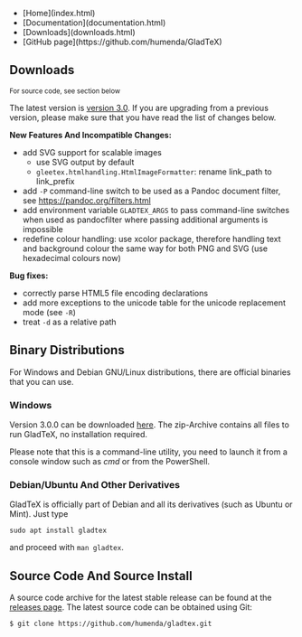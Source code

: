 <nav><ul><li class="active">[Home](index.html)</li>
  <li>[Documentation](documentation.html)</li>
  <li>[Downloads](downloads.html)</li>
  <li>[GitHub page](https://github.com/humenda/GladTeX)</li>
</ul></nav>

Downloads
---------

<small>For source code, see section below</small>

The latest version is [version 3.0](https://github.com/humenda/GladTeX/tree/v3.0).
If you are upgrading from a previous version, please make sure that you have
read the list of changes below.

**New Features And Incompatible Changes:**

-   add SVG support for scalable images
    -   use SVG output by default
    -   `gleetex.htmlhandling.HtmlImageFormatter`: rename link_path to link_prefix
-   add `-P` command-line switch to be used as a Pandoc document filter, see
    <https://pandoc.org/filters.html>
-   add environment variable `GLADTEX_ARGS` to pass command-line switches when
    used as pandocfilter where passing additional arguments is impossible
-   redefine colour handling: use xcolor package, therefore handling text and
    background colour the same way for both PNG and SVG (use hexadecimal colours
    now)

**Bug fixes:**

-   correctly parse HTML5 file encoding declarations
-   add more exceptions to the unicode table for the unicode replacement mode
    (see `-R`)
-   treat `-d` as a relative path

Binary Distributions
--------------------

For Windows and Debian GNU/Linux distributions, there are official binaries that
you can use.

### Windows

Version 3.0.0 can be downloaded
[here](/humenda/GladTeX/releases/download/v3.0.0/gladtex-3.0.0_win32.zip). The
zip-Archive contains all files to run GladTeX, no installation required.

Please note that this is a command-line utility, you need to launch it from a
console window such as _cmd_ or from the PowerShell.

### Debian/Ubuntu And Other Derivatives

GladTeX is officially part of Debian and all its derivatives (such as Ubuntu or
Mint). Just type

    sudo apt install gladtex

and proceed with `man gladtex`.

Source Code And Source Install
------------------------------

A source code archive for the latest stable release can be found at the
[releases page](https://github.com/humenda/GladTeX/releases). The latest source
code can be obtained using Git:

    $ git clone https://github.com/humenda/gladtex.git


